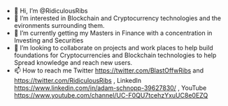 - 👋 Hi, I’m @RidiculousRibs
- 👀 I’m interested in Blockchain and Cryptocurrency technologies and the evironments surrounding them. 
- 🌱 I’m currently getting my Masters in Finance with a concentration in Investing and Securities
- 💞️ I’m looking to collaborate on projects and work places to help build foundations for Cryptocurrencies and Blockchain technologies to help Spread knowledge and reach new users. 
- 📫 How to reach me Twitter https://twitter.com/BlastOffwRibs and https://twitter.com/RidiculousRibs  , LinkedIn https://www.linkedin.com/in/adam-schnopp-39627830/ , YouTube https://www.youtube.com/channel/UC-F0QU7tcehzYxuUC8e0EZQ 

<!---
RidiculousRibs/RidiculousRibs is a ✨ special ✨ repository because its `README.md` (this file) appears on your GitHub profile.
You can click the Preview link to take a look at your changes.
--->
